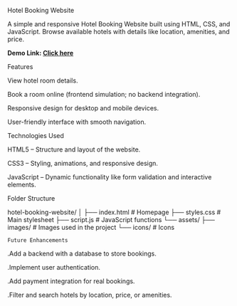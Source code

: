 Hotel Booking Website

A simple and responsive Hotel Booking Website built using HTML, CSS, and JavaScript. Browse available hotels with details like location, amenities, and price.

<b>Demo Link: <a href="https://sujata-saini.github.io/bookthehotel">Click here</a></b>

Features

View hotel room details.

Book a room online (frontend simulation; no backend integration).

Responsive design for desktop and mobile devices.

User-friendly interface with smooth navigation.

Technologies Used

HTML5 – Structure and layout of the website.

CSS3 – Styling, animations, and responsive design.

JavaScript – Dynamic functionality like form validation and interactive elements.

Folder Structure

hotel-booking-website/
│
├── index.html          # Homepage
├── styles.css          # Main stylesheet
├── script.js           # JavaScript functions
└── assets/
    ├── images/         # Images used in the project
    └── icons/          # Icons

    Future Enhancements

.Add a backend with a database to store bookings.

.Implement user authentication.

.Add payment integration for real bookings.

.Filter and search hotels by location, price, or amenities.
